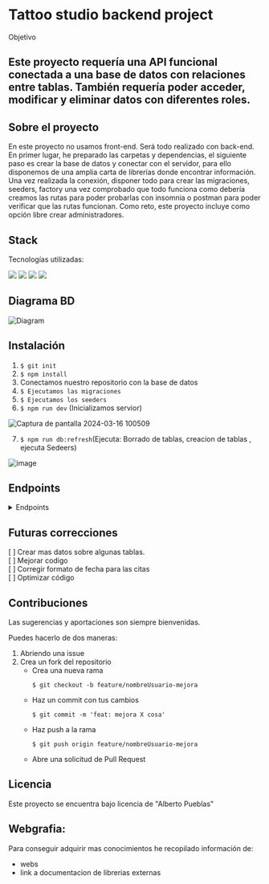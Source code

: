 # Tattoo studio backend project

Objetivo
## Este proyecto requería una API funcional conectada a una base de datos con relaciones entre tablas. También requería poder acceder, modificar y eliminar datos con diferentes roles.

## Sobre el proyecto
En este proyecto no usamos front-end. Será todo realizado con back-end.
En primer lugar, he preparado las carpetas y dependencias, el siguiente paso es crear la base de datos y conectar con el servidor, para ello disponemos de una amplia carta de librerías donde encontrar información.
Una vez realizada la conexión, disponer todo para crear las migraciones, seeders, factory una vez comprobado que todo funciona como debería creamos las rutas para poder probarlas con insomnia o postman para poder verificar que las rutas funcionan. Como reto, este proyecto incluye como opción libre crear administradores. 


## Stack
Tecnologías utilizadas:

![](https://img.shields.io/badge/TypeScript-lightblue?logo=TypeScript) ![](https://img.shields.io/badge/insomnia-purple?logo=Insomnia) ![](https://img.shields.io/badge/node-green?logo=node.js) ![](https://img.shields.io/badge/npm-red?logo=npm)



## Diagrama BD
![Diagram](https://github.com/AlbertoPueblas/studio-tatto/assets/154467649/3d08905c-0ea4-4875-a971-877027a01b6f)

## Instalación
1. `$ git init`
2. ` $ npm install `
3. Conectamos nuestro repositorio con la base de datos 
4. ``` $ Ejecutamos las migraciones ``` 
5. ``` $ Ejecutamos los seeders ``` 
6. ``` $ npm run dev ``` (Inicializamos servior)
 
![Captura de pantalla 2024-03-16 100509](https://github.com/AlbertoPueblas/studio-tatto/assets/154467649/d11f601b-f1ef-4a49-999b-5b73b8d1f71e)

7. ``` $ npm run db:refresh ```(Ejecuta: Borrado de tablas, creacion de tablas , ejecuta Sedeers)

![image](https://github.com/AlbertoPueblas/studio-tatto/assets/154467649/9c39fe46-79a3-4ccc-a2dc-03e9c7e9129e)

## Endpoints
<details>
<summary>Endpoints</summary>

- AUTH
    - REGISTER

            POST http://localhost:3000/api/register
        body:
        ``` ts
            {
                "user": "Alex",
                "email": "Alex@mail.com",
                "password": "pasword"
            }
        ```

    - LOGIN

            POST http://localhost:3000/api/login  
        body:
        ``` ts
            {
                "user": "Alex",
                "email": "Alex@mail.com",
                "password": "pasword"
            }
        ```

    -   GET ALL

        GET http://localhost:3000/api/user

    user:
    ``` ts
        {
            "user": "Alex",
            "email": "Alex@mail.com",
            "password": "pasword"
        } 
        {
            "id": 1,
            "firstName": "Maynard",
            "lastName": "Kerluke",
            "email": "admin1@admin.com"
        },
        {
            "id": 2,
            "firstName": "Alisha",
            "lastName": "Ruecker-Borer",
            "email": "manager1@manager.com"
        },
    ```
    - GET BY ID

        GET http://localhost:3000/api/user/1  
    user:
    ``` ts
        {
            "id": 1,
            "firstName": "Maynard",
            "lastName": "Kerluke",
            "email": "admin1@admin.com"
        },
    ```
    - UPGRADE ROLE BY ID

        PUT http://localhost:3000/api/user/13/role  
    user:
    ```ts
        {
            "id": 13,
            "firstName": "Drugovich",
            "lastName": "Kingter",
            "email": "drugo@mail.com"
        },
    //------------------------------------------------
        {
            "message": "Role has been updated"
        }
    ```
    - UPGRADE PROFILE BY ID

        PUT http://localhost:3000/api/user/profile/13  
    user:
    ```ts
        {
            "id": 13,
            "firstName": "Drugo",
            "lastName": "Kingter",
            "email": "drugo@mail.com"
        },
    //------------------------------------------------
        {
            "message": "Profile has been updated"
        }
    ```
    - DELETE USER BY ID

        DELETE http://localhost:3000/api/user/13  
    user:
    ```ts
        {
            "id": 13,
            "firstName": "Drugo",
            "lastName": "Kingter",
            "email": "drugo@mail.com"
        },
    //------------------------------------------------
        {
            "message": "User deleted successfully"
        }
    ```
    - DELETE USER BY CLIENT

        DELETE http://localhost:3000/api/user/profile/13  
    user:
    ```ts
        {
            "id": 13,
            "firstName": "Drugo",
            "lastName": "Kingter",
            "email": "drugo@mail.com"
        },
    //------------------------------------------------
        {
            "message": "User deleted successfully"
        }
    ```
    - CREATE APPOINTMENT

        POST http://localhost:3000/api/dates/
    dates:
    ```ts
        {
			"id": 4,
			"appointmentDate": "2025-01-11T13:22:12.000Z",
			"userId": 65,
			"jobId": 28
		},
    //------------------------------------------------
        {
            "message": "Appointment successfully"
        }
    ```
    - UPGRADE APPOINTMENT BY ID

        PUT http://localhost:3000/api/dates/4  
    dates:
    ```ts
        {
			"id": 4,
			"appointmentDate": "2025-01-22:12",
			"userId": 65,
			"jobId": 28
		},
    //------------------------------------------------
        {
            "message": "Appointment upgrade successfully"
        }
    ```
    - DELETE APPOINTMENT BY ID

        DELETE http://localhost:3000/api/dates/4  
    dates:
    ```ts
        {
			"id": 4,
			"appointmentDate": "2025-01-11T13:22:12.000Z",
			"userId": 65,
			"jobId": 28
		},
    //------------------------------------------------
        {
            "message": "Delete appointment successfully"
        }
    ```
    - CREATE ARTIST BY ADMIN

        POST http://localhost:3000/artists  
    artist:
    ```ts
        {
            "firstName": "Mark",
            "email": "mark@user.com",
            "id": 2
        }
    //------------------------------------------------
        {
            "message": "Artist has been created"
        }
    ```
    - GET ALL ARTIST ADMIN

        GET http://localhost:3000/api/artists  
    artist:
    ```ts
        {
        "message": "Tatto artists found",
        "user": {
        "id": 3,
        "name": "Artist"
        },
        "Name": [
        {
        "firstName": "Alberto",
        "email": "Christop.Cronin@hotmail.com"
        },
        {
        "firstName": "Elza",
        "email": "Kobe.Toy46@gmail.com"
        },
            	],
        }
    	"totalArtist": 2

    ```
    - GET ARTIST BY ID 

        GET http://localhost:3000/api/artists/5  
    artist:
    ```ts
        {
        "firstName": "Lou",
        "email": "Jaiden77@gmail.com"
        },
    ```
    - UPGRADE ARTIST BY ID 

        PUT http://localhost:3000/api/artist/1  
    artist:
    ```ts
        {
        "firstName": "Alberto",
        "email": "Christop.Cronin@hotmail.com"
        },
        //------------------------------------
        {
        "firstName": "Christop",
        "email": "Christop.Cronin@hotmail.com"
        },
    ```

    - DELETE 

        DELETE http://localhost:3000/api/artist/3  
    artist:
    ``` ts
        {
			"firstName": "Armando",
			"email": "June_Prosacco53@hotmail.com"
		},
        //---------------------------------------
        {
	        "message": "Employed deleted successfully"
        },
    ```
    - CREATE JOB BY ADMIN

        POST http://localhost:3000/JOB/  
    job:
    ```ts
        {
	    "job": "tatto dragon",
	    "tattoArtist": "2"
        }
    //------------------------------------------------
        {
            "message": "Job has been created"
        }
    ```
    - GET ALL JOB BY ADMIN

        GET http://localhost:3000/job/  
    job:
    ```ts
        {
	    "job": "tatto dragon",
	    "tattoArtist": "2"
        }
         {
	    "job": "tatto tribal",
	    "tattoArtist": "3"
        }
    ```
    - UPGRADE ALL JOB BY ADMIN

        PUT http://localhost:3000/job/  
    job:
    ```ts
        {
	    "job": "tatto dragon",
	    "tattoArtist": "2"
        }
        //---------------------------------
         {
	    "job": "tatto tribal",
	    "tattoArtist": "3"
        }
        //---------------------------------
        {
        "message": "job has been updated"
        }
    ```
    - DELETE JOB BY ID

        DELETE http://localhost:3000/job/54  
    job:
    ```ts
        {
	    "job": "tatto dragon",
	    "tattoArtist": "2"
        }
        //---------------------------------
        {
        "message": "job deleted succesfully"
        }
    ```



</details>

## Futuras correcciones
[ ] Crear mas datos sobre algunas tablas.  
[ ] Mejorar codigo  
[ ] Corregir formato de fecha para las citas  
[ ] Optimizar código


## Contribuciones
Las sugerencias y aportaciones son siempre bienvenidas.  

Puedes hacerlo de dos maneras:

1. Abriendo una issue
2. Crea un fork del repositorio
    - Crea una nueva rama  
        ```
        $ git checkout -b feature/nombreUsuario-mejora
        ```
    - Haz un commit con tus cambios 
        ```
        $ git commit -m 'feat: mejora X cosa'
        ```
    - Haz push a la rama 
        ```
        $ git push origin feature/nombreUsuario-mejora
        ```
    - Abre una solicitud de Pull Request

## Licencia
Este proyecto se encuentra bajo licencia de "Alberto Pueblas"

## Webgrafia:
Para conseguir adquirir mas conocimientos he recopilado información de:
- webs
- link a documentacion de librerias externas

